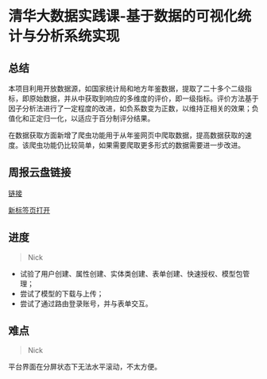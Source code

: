 # 清华大数据实践课-基于数据的可视化统计与分析系统实现
## 总结
本项目利用开放数据源，如国家统计局和地方年鉴数据，提取了二十多个二级指标，即原始数据，并从中获取到响应的多维度的评价，即一级指标。评价方法基于因子分析法进行了一定程度的改进，如负系数变为正数，以维持正相关的效果；负值化和正定归一化，以适应于百分制评分结果。

在数据获取方面新增了爬虫功能用于从年鉴网页中爬取数据，提高数据获取的速度。该爬虫功能仍比较简单，如果需要爬取更多形式的数据需要进一步改进。
## 周报云盘链接
[链接](https://cloud.tsinghua.edu.cn/d/55c390b9538d48679617/)

<a href="https://cloud.tsinghua.edu.cn/d/55c390b9538d48679617/" target="_blank">新标签页打开</a>
## 进度
> Nick
+ 试验了用户创建、属性创建、实体类创建、表单创建、快速授权、模型包管理；
+ 尝试了模型的下载与上传；
+ 尝试了通过路由登录账号，并与表单交互。

## 难点
> Nick

平台界面在分屏状态下无法水平滚动，不太方便。
